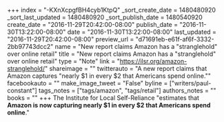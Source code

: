 +++
index = "-KXnXcpgfBH4cyb1KtpQ"
_sort_create_date = 1480480920
_sort_last_updated = 1480480920
_sort_publish_date = 1480540920
create_date = "2016-11-29T20:42:00-08:00"
publish_date = "2016-11-30T13:22:00-08:00"
date = "2016-11-30T13:22:00-08:00"
last_updated = "2016-11-29T20:42:00-08:00"
preview_url = "d71691eb-e61f-af6f-3332-2bb97743dcc2"
name = "New report claims Amazon has a \"stranglehold\" over online retail"
title = "New report claims Amazon has a \"stranglehold\" over online retail"
type = "Note"
link = "https://ilsr.org/amazon-stranglehold/"
shareimage = ""
twitterauto = "A new report claims that Amazon captures \"nearly $1 in every $2 that Americans spend online.\""
facebookauto = ""
make_image_tweet = "False"
byline = ["writers/paul-constant"]
tags_notes = ["tags/amazon", "tags/retail"]
authors_notes = ""
books = ""
+++
The Institute for Local Self-Reliance "estimates that **Amazon is now capturing nearly $1 in every $2 that Americans spend online**."